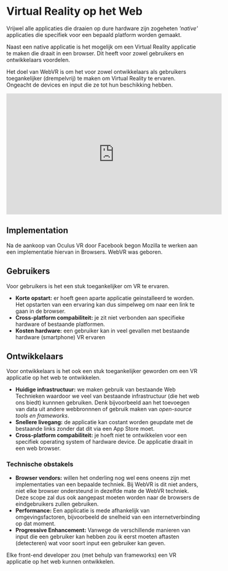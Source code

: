 # Virtual Reality op het Web
Vrijwel alle applicaties die draaien op dure hardware zijn zogeheten *'native'* applicaties die specifiek voor een bepaald platform worden gemaakt. 

Naast een native applicatie is het mogelijk om een Virtual Reality applicatie te maken die draait in een browser. Dit heeft voor zowel gebruikers en ontwikkelaars voordelen. 

Het doel van WebVR is om het voor zowel ontwikkelaars als gebruikers toegankelijker (drempelvrij) te maken om Virtual Reality te ervaren. Ongeacht de devices en input die ze tot hun beschikking hebben.

<iframe width="560" height="315" src="https://www.youtube.com/embed/Jzrqrji_2xk" frameborder="0" allow="autoplay; encrypted-media" allowfullscreen></iframe>

## Implementation

Na de aankoop van Oculus VR door Facebook begon Mozilla te werken aan een implementatie hiervan in Browsers. WebVR was geboren.

## Gebruikers
Voor gebruikers is het een stuk toegankelijker om VR te ervaren.

* **Korte opstart:** er hoeft geen aparte applicatie geinstalleerd te worden. Het opstarten van een ervaring kan dus simpelweg om naar een link te gaan in de browser.
* **Cross-platform compabiliteit:** je zit niet verbonden aan specifieke hardware of bestaande platformen.
* **Kosten hardware:** een gebruiker kan in veel gevallen met bestaande hardware (smartphone) VR ervaren

## Ontwikkelaars
Voor ontwikkelaars is het ook een stuk toegankelijker geworden om een VR applicatie op het web te ontwikkelen. 

* **Huidige infrastructuur:** we maken gebruik van bestaande Web Technieken waardoor we veel van bestaande infrastructuur (die het web ons biedt) kunnnen gebruiken. Denk bijvoorbeeld aan het toevoegen van data uit andere webbronnnen of gebruik maken van *open-source tools en frameworks*.
* **Snellere livegang:** de applicatie kan costant worden geupdate met de bestaande links zonder dat dit via een App Store moet.
* **Cross-platform compabiliteit:** je hoeft niet te ontwikkelen voor een specifiek operating system of hardware device. De applicatie draait in een web browser.

### Technische obstakels
* **Browser vendors:** willen het onderling nog wel eens oneens zijn met implementaties van een bepaalde techniek. Bij WebVR is dit niet anders, niet elke browser ondersteund in dezelfde mate de WebVR techniek. Deze scope zal dus ook aangepast moeten worden naar de browsers de eindgebruikers zullen gebruiken.
* **Performance:** Een applicatie is mede afhankelijk van omgevingsfactoren, bijvoorbeeld de snelheid van een internetverbinding op dat moment.
* **Progressive Enhancement:** Vanwege de verschillende manieren van input die een gebruiker kan hebben zou ik eerst moeten aftasten (detecteren) wat voor soort input een gebruiker kan geven.

Elke front-end developer zou (met behulp van frameworks) een VR applicatie op het web kunnen ontwikkelen.